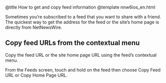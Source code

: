 @title How to get and copy feed information
@template nnw6ios_en.html

Sometimes you’re subscribed to a feed that you want to share with a friend. The quickest way to get the address for the feed or the site’s home page is directly from NetNewsWire.


Copy feed URLs from the contextual menu
---------------------------------------

Copy the feed URL or the site home page URL using the feed’s contextual menu.

From the Feeds screen, touch and hold on the feed then choose Copy Feed URL or Copy Home Page URL.